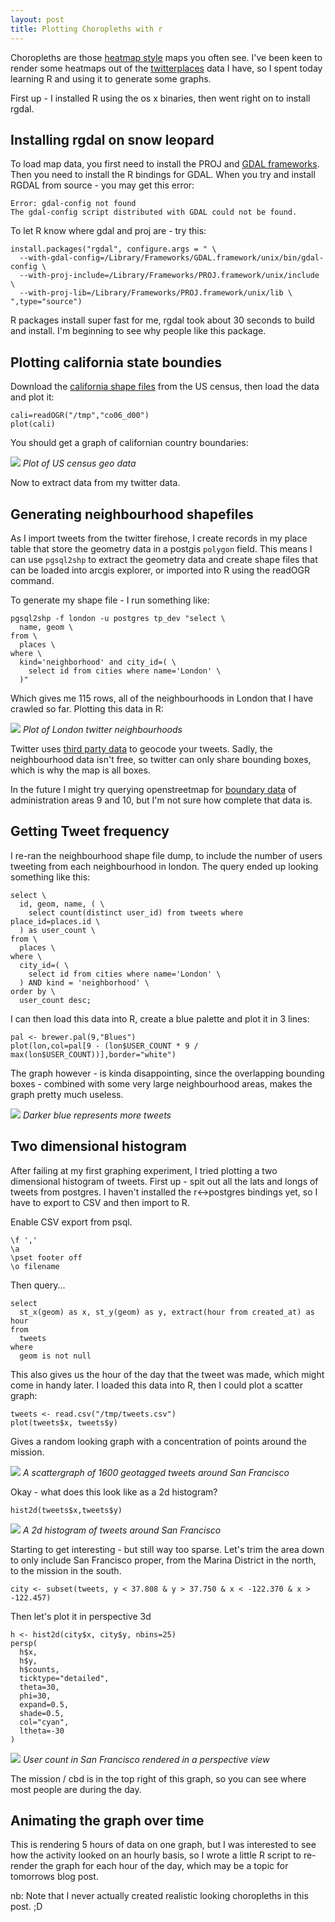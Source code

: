 ```yaml
---
layout: post
title: Plotting Choropleths with r
---
```


Choropleths are those [heatmap style](http://flowingdata.com/2009/11/12/how-to-make-a-us-county-thematic-map-using-free-tools/) maps you often see. I've been keen to render some heatmaps out of the [twitterplaces](http://twitterplaces.com) data I have, so I spent today learning R and using it to generate some graphs.

First up - I installed R using the os x binaries, then went right on to install rgdal.

## Installing rgdal on snow leopard

To load map data, you first need to install the PROJ and [GDAL frameworks](http://www.kyngchaos.com/software:postgres). Then you need to install the R bindings for GDAL. When you try and install RGDAL from source - you may get this error:

    Error: gdal-config not found
    The gdal-config script distributed with GDAL could not be found.

To let R know where gdal and proj are - try this:

    install.packages("rgdal", configure.args = " \
      --with-gdal-config=/Library/Frameworks/GDAL.framework/unix/bin/gdal-config \
      --with-proj-include=/Library/Frameworks/PROJ.framework/unix/include \
      --with-proj-lib=/Library/Frameworks/PROJ.framework/unix/lib \
    ",type="source")

R packages install super fast for me, rgdal took about 30 seconds to build and install. I'm beginning to see why people like this package.

## Plotting california state boundies

Download the [california shape files](http://www.census.gov/geo/www/cob/co2000.html) from the US census, then load the data and plot it:

    cali=readOGR("/tmp","co06_d00")
    plot(cali)
    
You should get a graph of californian country boundaries:

<img src="/images/choropleth/cali.png" />
<cite>Plot of US census geo data</cite>

Now to extract data from my twitter data.

## Generating neighbourhood shapefiles

As I import tweets from the twitter firehose, I create records in my place table that store the geometry data in a postgis `polygon` field. This means I can use `pgsql2shp` to extract the geometry data and create shape files that can be loaded into arcgis explorer, or imported into R using the readOGR command.

To generate my shape file - I run something like:

    pgsql2shp -f london -u postgres tp_dev "select \
      name, geom \
    from \
      places \
    where \
      kind='neighborhood' and city_id=( \
        select id from cities where name='London' \
      )"
      
Which gives me 115 rows, all of the neighbourhoods in London that I have crawled so far. Plotting this data in R:

<img src="/images/choropleth/london.png" />
<cite>Plot of London twitter neighbourhoods</cite>

Twitter uses [third party data](http://www.maponics.com/products/gis-data/neighborhood-boundaries/overview/) to geocode your tweets. Sadly, the neighbourhood data isn't free, so twitter can only share bounding boxes, which is why the map is all boxes.

In the future I might try querying openstreetmap for [boundary data](http://wiki.openstreetmap.org/wiki/Tag:boundary%3Dadministrative) of administration areas 9 and 10, but I'm not sure how complete that data is.

## Getting Tweet frequency

I re-ran the neighbourhood shape file dump, to include the number of users tweeting from each neighbourhood in london. The query ended up looking something like this:

    select \
      id, geom, name, ( \
        select count(distinct user_id) from tweets where place_id=places.id \
      ) as user_count \
    from \
      places \
    where \
      city_id=( \
        select id from cities where name='London' \
      ) AND kind = 'neighborhood' \
    order by \
      user_count desc;

I can then load this data into R, create a blue palette and plot it in 3 lines:

    pal <- brewer.pal(9,"Blues")
    plot(lon,col=pal[9 - (lon$USER_COUNT * 9 / max(lon$USER_COUNT))],border="white")
    
The graph however - is kinda disappointing, since the overlapping bounding boxes - combined with some very large neighbourhood areas, makes the graph pretty much useless.

<img src="/images/choropleth/london-heatmap.png" />
<cite>Darker blue represents more tweets</cite>

## Two dimensional histogram

After failing at my first graphing experiment, I tried plotting a two dimensional histogram of tweets. First up - spit out all the lats and longs of tweets from postgres. I haven't installed the r<->postgres bindings yet, so I have to export to CSV and then import to R.

Enable CSV export from psql.

    \f ',' 
    \a
    \pset footer off
    \o filename
    
Then query...

    select 
      st_x(geom) as x, st_y(geom) as y, extract(hour from created_at) as hour 
    from
      tweets 
    where 
      geom is not null
      
This also gives us the hour of the day that the tweet was made, which might come in handy later. I loaded this data into R, then I could plot a scatter graph:

    tweets <- read.csv("/tmp/tweets.csv")
    plot(tweets$x, tweets$y)
    
Gives a random looking graph with a concentration of points around the mission.

<img src="/images/choropleth/scatter-sfo.png" />
<cite>A scattergraph of 1600 geotagged tweets around San Francisco</cite>
    
Okay - what does this look like as a 2d histogram?    

    hist2d(tweets$x,tweets$y)
    
<img src="/images/choropleth/heat-sfo.png" />
<cite>A 2d histogram of tweets around San Francisco</cite>
    
Starting to get interesting - but still way too sparse. Let's trim the area down to only include San Francisco proper, from the Marina District in the north, to the mission in the south.

    city <- subset(tweets, y < 37.808 & y > 37.750 & x < -122.370 & x > -122.457)

Then let's plot it in perspective 3d

    h <- hist2d(city$x, city$y, nbins=25)
    persp( 
      h$x, 
      h$y, 
      h$counts, 
      ticktype="detailed", 
      theta=30, 
      phi=30, 
      expand=0.5, 
      shade=0.5, 
      col="cyan", 
      ltheta=-30
    )

<img src="/images/choropleth/sfo-persp.png" />
<cite>User count in San Francisco rendered in a perspective view</cite>

The mission / cbd is in the top right of this graph, so you can see where most people are during the day.

## Animating the graph over time

This is rendering 5 hours of data on one graph, but I was interested to see how the activity looked on an hourly basis, so I wrote a little R script to re-render the graph for each hour of the day, which may be a topic for tomorrows blog post. 

nb: Note that I never actually created realistic looking choropleths in this post. ;D

